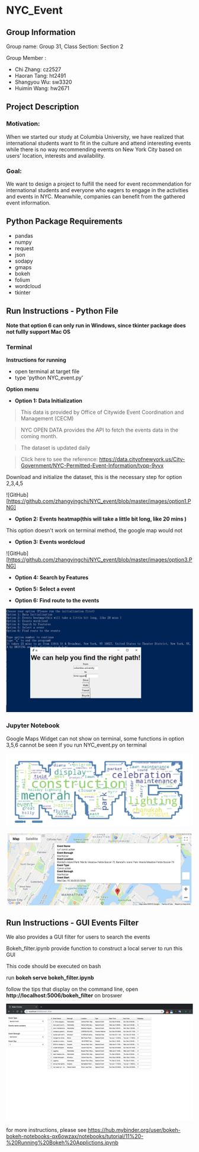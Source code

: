 # NYC_Event

## Group Information
Group name: Group 31, Class Section: Section 2

Group Member : 
+ Chi Zhang: cz2527
+ Haoran Tang: ht2491
+ Shangyou Wu: sw3320
+ Huimin Wang: hw2671

## Project Description


### Motivation:

When we started our study at Columbia University, we have realized that international students want to fit in the culture and attend interesting events while there is no way recommending events on New York City based on users’ location, interests and availability.

 
### Goal:

We want to design a project to fulfill the need for event recommendation for international students and everyone who eagers to engage in the activities and events in NYC. Meanwhile, companies can benefit from the gathered event information.


## Python Package Requirements
+ pandas
+ numpy
+ request
+ json
+ sodapy
+ gmaps
+ bokeh
+ folium
+ wordcloud
+ tkinter


## Run Instructions - Python File

**Note that option 6 can only run in Windows, since tkinter package does not fullly support Mac OS**

### Terminal 
**Instructions for running** 
+ open terminal at target file
+ type 'python NYC_event.py'

**Option menu**
+ **Option 1: Data Initialization** 

> This data is provided by Office of Citywide Event Coordination and Management (CECM)

> NYC OPEN DATA provides the API to fetch the events data in the coming month.

> The dataset is updated daily

> Click here to see the reference: https://data.cityofnewyork.us/City-Government/NYC-Permitted-Event-Information/tvpp-9vvx

Download and initialize the dataset, this is the necessary step for option 2,3,4,5

![GitHub][https://github.com/zhangyingchi/NYC_event/blob/master/images/option1.PNG]

+ **Option 2: Events heatmap(this will take a little bit long, like 20 mins )**

This option doesn't work on terminal method, the google map would not 

+ **Option 3: Events wordcloud**

![GitHub][https://github.com/zhangyingchi/NYC_event/blob/master/images/option3.PNG]

+ **Option 4: Search by Features**


+ **Option 5: Select a event**


+ **Option 6: Find route to the events**

![GitHub](https://github.com/zhangyingchi/NYC_event/blob/master/images/pop_up_interface.PNG)



### Jupyter Notebook

Google Maps Widget can not show on terminal, some functions in option 3,5,6 cannot be seen if you run NYC_event.py on terminal




![GitHub](https://github.com/zhangyingchi/NYC_event/blob/master/images/wordcloud.png)



![GitHub](https://github.com/zhangyingchi/NYC_event/blob/master/images/map%20marker.png)


## Run Instructions - GUI Events Filter 
We also provides a GUI filter for users to search the events

Bokeh_filter.ipynb provide function to construct a local server to run this GUI

This code should be executed on bash 

run **bokeh serve bokeh_filter.ipynb** 

follow the tips that display on the command line, open **http://localhost:5006/bokeh_filter** on broswer

![GitHub](https://github.com/zhangyingchi/NYC_event/blob/master/images/bokeh%20filter.png)


for more instructions, please see https://hub.mybinder.org/user/bokeh-bokeh-notebooks-qx6owzax/notebooks/tutorial/11%20-%20Running%20Bokeh%20Applictions.ipynb   

